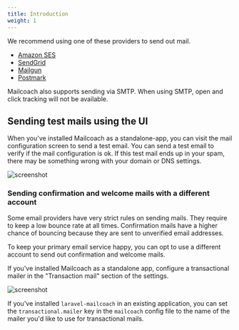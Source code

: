 ```yaml
---
title: Introduction
weight: 1
---
```


We recommend using one of these providers to send out mail.

- [Amazon SES](/docs/laravel-mailcoach/v4/mail-configuration/amazon-ses)
- [SendGrid](/docs/laravel-mailcoach/v4/mail-configuration/sendgrid)
- [Mailgun](/docs/laravel-mailcoach/v4/mail-configuration/mailgun)
- [Postmark](/docs/laravel-mailcoach/v4/mail-configuration/postmark)

Mailcoach also supports sending via SMTP. When using SMTP, open and click tracking will not be available.

## Sending test mails using the UI

When you've installed Mailcoach as a standalone-app, you can visit the mail configuration screen to send a test email. You can send a test email to verify if the mail configuration is ok. If this test mail ends up in your spam, there may be something wrong with your domain or DNS settings.

![screenshot](/docs/laravel-mailcoach/v4/images/mail-configuration/successful-test-mail.png)

### Sending confirmation and welcome mails with a different account

Some email providers have very strict rules on sending mails. They require to keep a low bounce rate at all times. Confirmation mails have a higher chance of bouncing because they are sent to unverified email addresses.

To keep your primary email service happy, you can opt to use a different account to send out confirmation and welcome mails.

If you've installed Mailcoach as a standalone app, configure a transactional mailer in the "Transaction mail" section of the settings.

![screenshot](/docs/laravel-mailcoach/v4/images/mail-configuration/transactional.png)

If you've installed `laravel-mailcoach` in an existing application, you can set the `transactional.mailer` key in the `mailcoach` config file to the name of the mailer you'd like to use for transactional mails.
